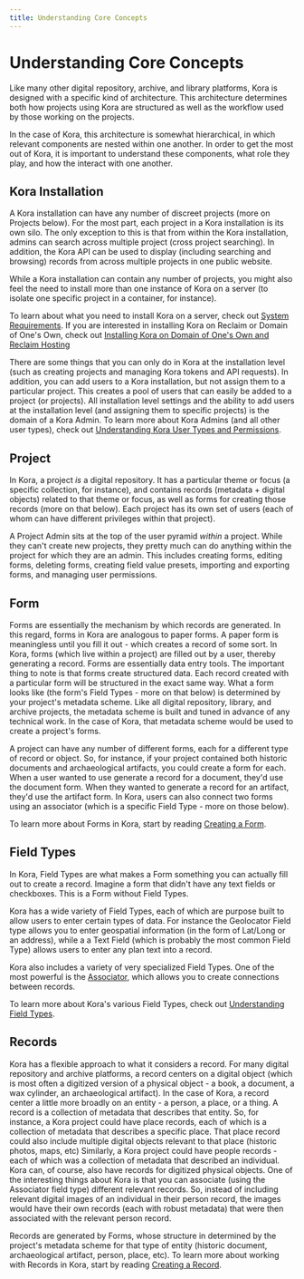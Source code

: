 ```yaml
---
title: Understanding Core Concepts
---
```


# Understanding Core Concepts

Like many other digital repository, archive, and library platforms, Kora is designed with a specific kind of architecture.  This architecture determines both how projects using Kora are structured as well as the workflow used by those working on the projects.  

In the case of Kora, this architecture is somewhat hierarchical, in which relevant components are nested within one another.  In order to get the most out of Kora, it is important to understand these components, what role they play, and how the interact with one another.  

## Kora Installation

A Kora installation can have any number of discreet projects (more on Projects below).  For the most part, each project in a Kora installation is its own silo.  The only exception to this is that from within the Kora installation, admins can search across multiple project (cross project searching).  In addition, the Kora API can be used to display (including searching and browsing) records from across multiple projects in one public website.  

While a Kora installation can contain any number of projects, you might also feel the need to install more than one instance of Kora on a server (to isolate one specific project in a container, for instance).  

To learn about what you need to install Kora on a server, check out [System Requirements](../getting-started/system_requirements.md).  If you are interested in installing Kora on Reclaim or Domain of One's Own, check out [Installing Kora on Domain of One's Own and Reclaim Hosting](../getting-started/installing_kora_domains.md)

There are some things that you can only do in Kora at the installation level (such as creating projects and managing Kora tokens and API requests).  In addition, you can add users to a Kora installation, but not assign them to a particular project. This creates a pool of users that can easily be added to a project (or projects). All installation level settings and the ability to add users at the installation level (and assigning them to specific projects) is the domain of a Kora Admin.  To learn more about Kora Admins (and all other user types), check out [Understanding Kora User Types and Permissions](../getting-started/understanding_kora_user_types_and_permissions.md).


## Project

In Kora, a project *is* a digital repository.  It has a particular theme or focus (a specific collection, for instance), and contains records (metadata + digital objects) related to that theme or focus, as well as forms for creating those records (more on that below). Each project has its own set of users (each of whom can have different privileges within that project).  

A Project Admin sits at the top of the user pyramid *within* a project. While they can't create new projects, they pretty much can do anything within the project for which they are an admin. This includes creating forms, editing forms, deleting forms, creating field value presets, importing and exporting forms, and managing user permissions.   


## Form

Forms are essentially the mechanism by which records are generated.  In this regard, forms in Kora are analogous to paper forms. A paper form is meaningless until you fill it out - which creates a record of some sort.  In Kora, forms (which live within a project) are filled out by a user, thereby generating a record. Forms are essentially data entry tools.  The important thing to note is that forms create structured data.  Each record created with a particular form will be structured in the exact same way. What a form looks like (the form's Field Types - more on that below) is determined by your project's metadata scheme.  Like all digital repository, library, and archive projects, the metadata scheme is built and tuned in advance of any technical work.  In the case of Kora, that metadata scheme would be used to create a project's forms.  

A project can have any number of different forms, each for a different type of record or object.  So, for instance, if your project contained both historic documents and archaeological artifacts, you could create a form for each.  When a user wanted to use generate a record for a document, they'd use the document form.  When they wanted to generate a record for an artifact, they'd use the artifact form.  In Kora, users can also connect two forms using an associator (which is a specific Field Type - more on those below).  

To learn more about Forms in Kora, start by reading [Creating a Form](../forms/creating_a_form.md).


## Field Types

In Kora, Field Types are what makes a Form something you can actually fill out to create a record.  Imagine a form that didn't have any text fields or checkboxes.  This is a Form without Field Types.  

Kora has a wide variety of Field Types, each of which are purpose built to allow users to enter certain types of data.  For instance the Geolocator Field type allows you to enter geospatial information (in the form of Lat/Long or an address), while a a Text Field (which is probably the most common Field Type) allows users to enter any plan text into a record.  

Kora also includes a variety of very specialized Field Types. One of the most powerful is the [Associator](../forms/understanding_field_types.md/#associator), which allows you to create connections between records.  

To learn more about Kora's various Field Types, check out [Understanding Field Types](../forms/understanding_field_types/).


## Records

Kora has a flexible approach to what it considers a record.  For many digital repository and archive platforms, a record centers on a digital object (which is most often a digitized version of a physical object - a book, a document, a wax cylinder, an archaeological artifact).  In the case of Kora, a record center a little more broadly on an entity - a person, a place, or a thing.  A record is a collection of metadata that describes that entity.  So, for instance, a Kora project could have place records, each of which is a collection of metadata that describes a specific place.  That place record could also include multiple digital objects relevant to that place (historic photos, maps, etc)  Similarly, a Kora project could have people records - each of which was a collection of metadata that described an individual.  Kora can, of course, also have records for digitized physical objects.  One of the interesting things about Kora is that you can associate (using the Associator field type) different relevant records.  So, instead of including relevant digital images of an individual in their person record, the images would have their own records (each with robust metadata) that were then associated with the relevant person record.  

 Records are generated by Forms, whose structure in determined by the project's metadata scheme for that type of entity (historic document, archaeological artifact, person, place, etc).  To learn more about working with Records in Kora, start by reading [Creating a Record](../records/creating_a_record.md).
